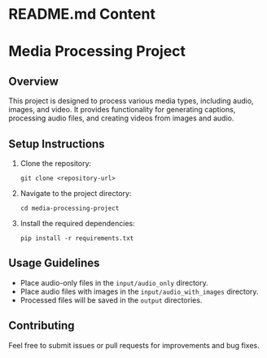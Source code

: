# README.md Content
# Media Processing Project

## Overview
This project is designed to process various media types, including audio, images, and video. It provides functionality for generating captions, processing audio files, and creating videos from images and audio.

## Setup Instructions
1. Clone the repository:
   ```
   git clone <repository-url>
   ```
2. Navigate to the project directory:
   ```
   cd media-processing-project
   ```
3. Install the required dependencies:
   ```
   pip install -r requirements.txt
   ```

## Usage Guidelines
- Place audio-only files in the `input/audio_only` directory.
- Place audio files with images in the `input/audio_with_images` directory.
- Processed files will be saved in the `output` directories.

## Contributing
Feel free to submit issues or pull requests for improvements and bug fixes.